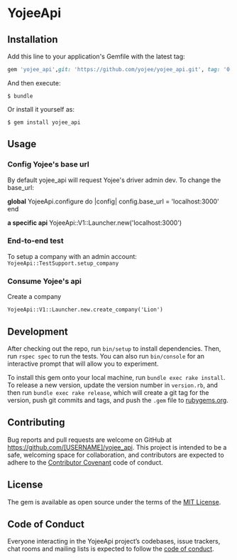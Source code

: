 # YojeeApi

## Installation

Add this line to your application's Gemfile with the latest tag:

```ruby
gem 'yojee_api',git: 'https://github.com/yojee/yojee_api.git', tag: '0.1.2'
```

And then execute:

    $ bundle

Or install it yourself as:

    $ gem install yojee_api

## Usage

### Config Yojee's base url
By default yojee_api will request Yojee's driver admin dev. To change the base_url:

**global**
YojeeApi.configure do |config|
  config.base_url = 'localhost:3000'
end

**a specific api**
YojeeApi::V1::Launcher.new('localhost:3000')

### End-to-end test

To setup a company with an admin account:
`YojeeApi::TestSupport.setup_company`

### Consume Yojee's api

Create a company
```
YojeeApi::V1::Launcher.new.create_company('Lion')
```

## Development

After checking out the repo, run `bin/setup` to install dependencies. Then, run `rspec spec` to run the tests. You can also run `bin/console` for an interactive prompt that will allow you to experiment.

To install this gem onto your local machine, run `bundle exec rake install`. To release a new version, update the version number in `version.rb`, and then run `bundle exec rake release`, which will create a git tag for the version, push git commits and tags, and push the `.gem` file to [rubygems.org](https://rubygems.org).

## Contributing

Bug reports and pull requests are welcome on GitHub at https://github.com/[USERNAME]/yojee_api. This project is intended to be a safe, welcoming space for collaboration, and contributors are expected to adhere to the [Contributor Covenant](http://contributor-covenant.org) code of conduct.

## License

The gem is available as open source under the terms of the [MIT License](http://opensource.org/licenses/MIT).

## Code of Conduct

Everyone interacting in the YojeeApi project’s codebases, issue trackers, chat rooms and mailing lists is expected to follow the [code of conduct](https://github.com/[USERNAME]/yojee_api/blob/master/CODE_OF_CONDUCT.md).
